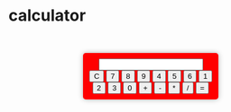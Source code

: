 # calculator

<!DOCTYPE html>
<html>
<head>
  <title>Calculator</title>
  <style>
	  .calculator {
  width: 220px;
  margin: 50px auto;
  padding: 10px;
  background-color: #ff0000;
  border-radius: 5px;
  text-align: center;
  box-shadow: 0px 0px 10px rgba(0, 0, 0, 0.3);
}

#result {
  width: 90%;
  margin: 10px;
  padding: 10px;
  font-size: 20px;
  border: none;
  background-color: #ffffff;
  color: #333333;
  border-radius: 5px;
  text-align: right;
}

.buttons {
  display: grid;
  grid-template-columns: repeat(4, 1fr);
  grid-gap: 5px;
}

button {
  padding: 15px;
  background-color: #ff7f7f;
  color: #ffffff;
  border: none;
  border-radius: 5px;
  cursor: pointer;
  font-size: 18px;
}

button:hover {
  background-color: #ff5f5f;
}

button.operator {
  background-color: #ffd37f;
  color: #333333;
  font-weight: bold;
}

button.operator:hover {
  background-color: #ffc36f;
}

button.equal {
  background-color: #7fff7f;
  color: #ffffff;
}

button.equal:hover {
  background-color: #5fff5f;
}

  </style>
  </head>
<body>
  <div class="calculator">
    <input type="text" id="result" readonly>
    <div class="buttons">
      <button onclick="clearResult()">C</button>
      <button onclick="appendValue(7)">7</button>
      <button onclick="appendValue(8)">8</button>
      <button onclick="appendValue(9)">9</button>
      <button onclick="appendValue(4)">4</button>
      <button onclick="appendValue(5)">5</button>
      <button onclick="appendValue(6)">6</button>
      <button onclick="appendValue(1)">1</button>
      <button onclick="appendValue(2)">2</button>
      <button onclick="appendValue(3)">3</button>
      <button onclick="appendValue(0)">0</button>
      <button onclick="appendOperator('+')">+</button>
      <button onclick="appendOperator('-')">-</button>
      <button onclick="appendOperator('*')">*</button>
      <button onclick="appendOperator('/')">/</button>
      <button onclick="calculate()">=</button>
    </div>
  </div>
  <script>let calculation = '';

function appendValue(value) {
  calculation += value;
  document.getElementById('result').value = calculation;
}

function appendOperator(operator) {
  calculation += operator;
  document.getElementById('result').value = calculation;
}

function calculate() {
  try {
    const result = eval(calculation);
    document.getElementById('result').value = result;
    calculation = '';
  } catch (error) {
    document.getElementById('result').value = 'Error';
  }
}

function clearResult() {
  calculation = '';
  document.getElementById('result').value = '';
}
</script>
</body>
</html>
